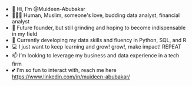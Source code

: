 - 👋 Hi, I’m @Muideen-Abubakar
- 🙍🏾‍♂️ Human, Muslim, someone's love, budding data analyst, financial analyst
- 👀 Future founder, but still grinding and hoping to become indispensable in my field
- 🌱 Currently developing my data skills and fluency in Python, SQL, and R
- 💻 I just want to keep learning and grow! grow!, make impact! REPEAT
- 📫 I’m looking to leverage my business and data experience in a tech firm
- 💕 I'm so fun to interact with, reach me here https://www.linkedin.com/in/muideen-abubakar/ 

<!---
Muideen-Abubakar/Muideen-Abubakar is a ✨ special ✨ repository because its `README.md` (this file) appears on your GitHub profile.
You can click the Preview link to take a look at your changes.
--->
